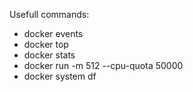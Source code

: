 

Usefull commands:

- docker events
- docker top
- docker stats
- docker run -m 512 --cpu-quota 50000
- docker system df